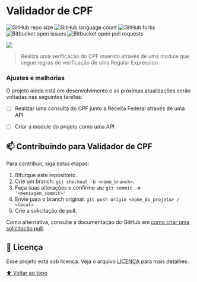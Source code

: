 # Validador de CPF


![GitHub repo size](https://img.shields.io/github/repo-size/phedrakeson/README-template?style=for-the-badge)
![GitHub language count](https://img.shields.io/github/languages/count/phedrakeson/README-template?style=for-the-badge)
![GitHub forks](https://img.shields.io/github/forks/phedrakeson/README-template?style=for-the-badge)
![Bitbucket open issues](https://img.shields.io/bitbucket/issues/phedrakeson/README-template?style=for-the-badge)
![Bitbucket open pull requests](https://img.shields.io/bitbucket/pr-raw/phedrakeson/README-template?style=for-the-badge)

![](https://i.gyazo.com/5c2ebb213a06327c4b6f88dcc1e3ba43.gif)

> Realiza uma verificação do CPF inserido através de uma module que segue regras de verificação de uma Regular Expression.

### Ajustes e melhorias

O projeto ainda está em desenvolvimento e as próximas atualizações serão voltadas nas seguintes tarefas:

- [ ] Realizar uma consulta do CPF junto a Receita Federal através de uma API
- [ ] Criar a module do projeto como uma API


## 📫 Contribuindo para Validador de CPF

Para contribuir, siga estas etapas:

1. Bifurque este repositório.
2. Crie um branch: `git checkout -b <nome_branch>`.
3. Faça suas alterações e confirme-as: `git commit -m '<mensagem_commit>'`
4. Envie para o branch original: `git push origin <nome_do_projeto> / <local>`
5. Crie a solicitação de pull.

Como alternativa, consulte a documentação do GitHub em [como criar uma solicitação pull](https://help.github.com/en/github/collaborating-with-issues-and-pull-requests/creating-a-pull-request).



## 📝 Licença

Esse projeto está sob licença. Veja o arquivo [LICENÇA](LICENSE.md) para mais detalhes.

[⬆ Voltar ao topo](#)<br>

